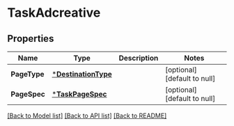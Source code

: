 # TaskAdcreative

## Properties
Name | Type | Description | Notes
------------ | ------------- | ------------- | -------------
**PageType** | [***DestinationType**](DestinationType.md) |  | [optional] [default to null]
**PageSpec** | [***TaskPageSpec**](task_page_spec.md) |  | [optional] [default to null]

[[Back to Model list]](../README.md#documentation-for-models) [[Back to API list]](../README.md#documentation-for-api-endpoints) [[Back to README]](../README.md)


